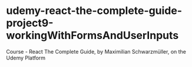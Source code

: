 # udemy-react-the-complete-guide-project9-workingWithFormsAndUserInputs
Course - React The Complete Guide, by Maximilian Schwarzmüller, on the Udemy Platform
